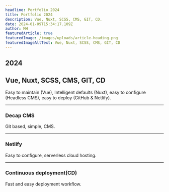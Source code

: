 ```yaml
---
headline: Portfolio 2024
title: Portfolio 2024
description: Vue, Nuxt, SCSS, CMS, GIT, CD.
date: 2024-01-09T15:34:17.109Z
author: MH
featuredArticle: true
featuredImage: /images/uploads/article-heading.png
featuredImageAltText: Vue, Nuxt, SCSS, CMS, GIT, CD
---
```


## 2024

## Vue, Nuxt, SCSS, CMS, GIT, CD

Easy to maintain (Vue), Intelligent defaults (Nuxt), easy to configure (Headless CMS), easy to deploy (GitHub & Netlify).

---

### Decap CMS

Git based, simple, CMS.

---

### Netlify

Easy to configure, serverless cloud hosting.

---

### Continuous deployment(CD)

Fast and easy deployment workflow.
